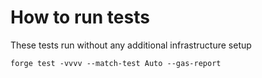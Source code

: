 # How to run tests

These tests run without any additional infrastructure setup

`forge test -vvvv --match-test Auto --gas-report`
